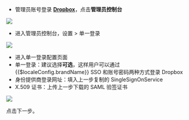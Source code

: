 <IntegrationDetailCard title="配置 Dropbox">

- 管理员账号登录 [**Dropbox**](https://www.dropbox.com/)，点击**管理员控制台**

![](~@imagesZhCn/integration/dropbox/2-1.png)

- 进入管理员控制台，设置 > 单一登录

![](~@imagesZhCn/integration/dropbox/2-2.png)

- 进入单一登录配置页面
- 单一登录：建议选择**可选**，这样用户可以通过 {{$localeConfig.brandName}} SSO 和账号密码两种方式登录 Dropbox
- 身份提供商登录网址：填入上一步复制的 SingleSignOnService
- X.509 证书：上传上一步下载的 SAML 验签证书

![](~@imagesZhCn/integration/dropbox/2-3.png)

点击下一步。

</IntegrationDetailCard>
